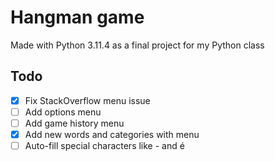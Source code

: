 # Hangman game

Made with Python 3.11.4 as a final project for my Python class

## Todo

-   [x] Fix StackOverflow menu issue
-   [ ] Add options menu
-   [ ] Add game history menu
-   [x] Add new words and categories with menu
-   [ ] Auto-fill special characters like - and é
